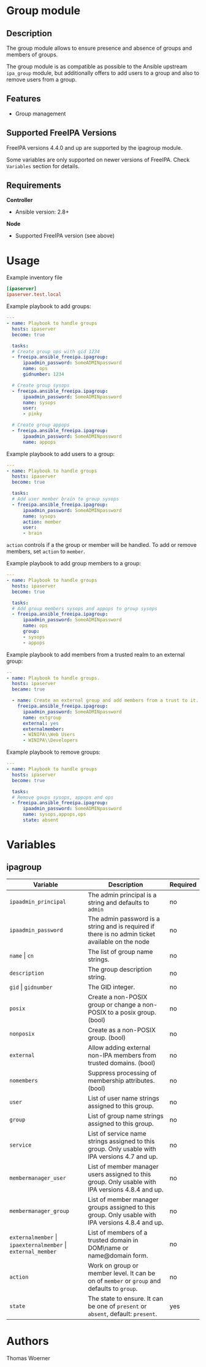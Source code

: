 Group module
============

Description
-----------

The group module allows to ensure presence and absence of groups and members of groups.

The group module is as compatible as possible to the Ansible upstream `ipa_group` module, but additionally offers to add users to a group and also to remove users from a group.


Features
--------
* Group management


Supported FreeIPA Versions
--------------------------

FreeIPA versions 4.4.0 and up are supported by the ipagroup module.

Some variables are only supported on newer versions of FreeIPA. Check `Variables` section for details.


Requirements
------------

**Controller**
* Ansible version: 2.8+

**Node**
* Supported FreeIPA version (see above)


Usage
=====

Example inventory file

```ini
[ipaserver]
ipaserver.test.local
```


Example playbook to add groups:

```yaml
---
- name: Playbook to handle groups
  hosts: ipaserver
  become: true

  tasks:
  # Create group ops with gid 1234
  - freeipa.ansible_freeipa.ipagroup:
      ipaadmin_password: SomeADMINpassword
      name: ops
      gidnumber: 1234

  # Create group sysops
  - freeipa.ansible_freeipa.ipagroup:
      ipaadmin_password: SomeADMINpassword
      name: sysops
      user:
      - pinky

  # Create group appops
  - freeipa.ansible_freeipa.ipagroup:
      ipaadmin_password: SomeADMINpassword
      name: appops
```

Example playbook to add users to a group:

```yaml
---
- name: Playbook to handle groups
  hosts: ipaserver
  become: true

  tasks:
  # Add user member brain to group sysops
  - freeipa.ansible_freeipa.ipagroup:
      ipaadmin_password: SomeADMINpassword
      name: sysops
      action: member
      user:
      - brain
```
`action` controls if a the group or member will be handled. To add or remove members, set `action` to `member`.


Example playbook to add group members to a group:

```yaml
---
- name: Playbook to handle groups
  hosts: ipaserver
  become: true

  tasks:
  # Add group members sysops and appops to group sysops
  - freeipa.ansible_freeipa.ipagroup:
      ipaadmin_password: SomeADMINpassword
      name: ops
      group:
      - sysops
      - appops
```

Example playbook to add members from a trusted realm to an external group:

```yaml
--
- name: Playbook to handle groups.
  hosts: ipaserver
  became: true

  - name: Create an external group and add members from a trust to it.
    freeipa.ansible_freeipa.ipagroup:
      ipaadmin_password: SomeADMINpassword
      name: extgroup
      external: yes
      externalmember:
      - WINIPA\\Web Users
      - WINIPA\\Developers
```

Example playbook to remove groups:

```yaml
---
- name: Playbook to handle groups
  hosts: ipaserver
  become: true

  tasks:
  # Remove goups sysops, appops and ops
  - freeipa.ansible_freeipa.ipagroup:
      ipaadmin_password: SomeADMINpassword
      name: sysops,appops,ops
      state: absent
```


Variables
=========

ipagroup
-------

Variable | Description | Required
-------- | ----------- | --------
`ipaadmin_principal` | The admin principal is a string and defaults to `admin` | no
`ipaadmin_password` | The admin password is a string and is required if there is no admin ticket available on the node | no
`name` \| `cn` | The list of group name strings. | no
`description` | The group description string. | no
`gid` \| `gidnumber` | The GID integer. | no
`posix` | Create a non-POSIX group or change a non-POSIX to a posix group. (bool) | no
`nonposix` | Create as a non-POSIX group. (bool) | no
`external` | Allow adding external non-IPA members from trusted domains. (bool) | no
`nomembers` | Suppress processing of membership attributes. (bool) | no
`user` | List of user name strings assigned to this group. | no
`group` | List of group name strings assigned to this group. | no
`service` | List of service name strings assigned to this group. Only usable with IPA versions 4.7 and up. | no
`membermanager_user` | List of member manager users assigned to this group. Only usable with IPA versions 4.8.4 and up. | no
`membermanager_group` | List of member manager groups assigned to this group. Only usable with IPA versions 4.8.4 and up. | no
`externalmember` \| `ipaexternalmember`  \| `external_member`| List of members of a trusted domain in DOM\\name or name@domain form. | no
`action` | Work on group or member level. It can be on of `member` or `group` and defaults to `group`. | no
`state` | The state to ensure. It can be one of `present` or `absent`, default: `present`. | yes


Authors
=======

Thomas Woerner
